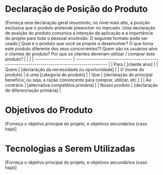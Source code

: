 #	Declaração de Posição do Produto
[Forneça uma declaração geral resumindo, no nível mais alto, a posição exclusiva que o produto pretende preencher no mercado. Uma declaração de posição do produto comunica a intenção da aplicação e a importância do projeto para todo o pessoal envolvido. O seguinte formato pode ser usado:]
Qual é o produto que você se propõe a desenvolver?
O que torna este produto diferente dos seus concorrentes?1
Quem são os usuários-alvo e clientes do produto?
Por que os clientes deveriam utilizar / comprar este produto? 
|                     |                                                                                                |
| ------------------- | ---------------------------------------------------------------------------------------------- |
| Para                | [cliente alvo]                                                                                 |
| Quem                | [declaração da necessidade ou oportunidade]                                                    |
| O (nome do produto) | é uma [categoria de produto]                                                                   |
| Que                 | [declaração do principal benefício; ou seja, a razão convincente para comprar, utilizar, etc.] |
| Ao contrário        | [alternativa competitiva primária]                                                             |
| Nosso produto       | [declaração de diferenciação primária]                                                         |


# Objetivos do Produto
[Forneça o objetivo principal do projeto, e objetivos secundários (caso haja)]

# Tecnologias a Serem Utilizadas
[Forneça o objetivo principal do projeto, e objetivos secundários (caso haja)]
